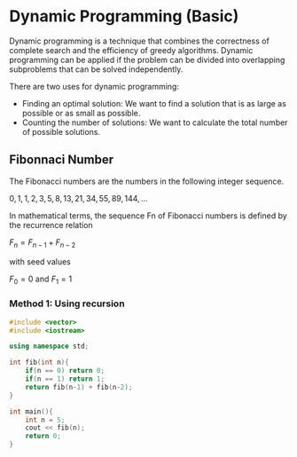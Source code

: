 # Dynamic Programming (Basic)

Dynamic programming is a technique that combines the correctness of complete 
search and the efficiency of greedy algorithms. Dynamic programming can be
applied if the problem can be divided into overlapping subproblems that can be 
solved independently.

There are two uses for dynamic programming:

* Finding an optimal solution: We want to find a solution that is as large as possible or as small as possible.
* Counting the number of solutions: We want to calculate the total number of possible solutions.

## Fibonnaci Number

The Fibonacci numbers are the numbers in the following integer sequence.

$0, 1, 1, 2, 3, 5, 8, 13, 21, 34, 55, 89, 144, ...$

In mathematical terms, the sequence Fn of Fibonacci numbers is defined by the recurrence relation

$F_n = F_{n-1} + F_{n-2}$

with seed values

$F_0 = 0$ and $F_1 = 1$

### Method 1: Using recursion

```cpp
#include <vector>
#include <iostream>

using namespace std; 

int fib(int n){
    if(n == 0) return 0;
    if(n == 1) return 1;
    return fib(n-1) + fib(n-2);
}

int main(){
    int n = 5;
    cout << fib(n);
    return 0;
}
```